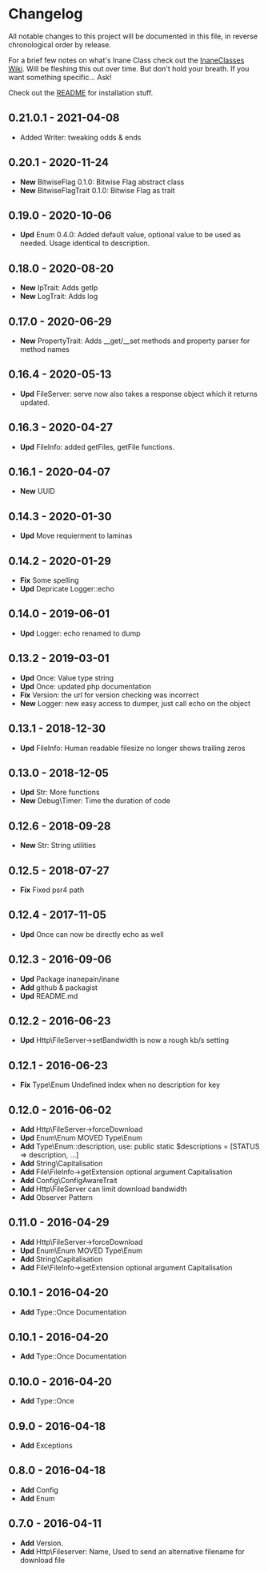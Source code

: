 # Changelog

All notable changes to this project will be documented in this file, in reverse chronological order by release.

For a brief few notes on what's Inane Class check out the [InaneClasses Wiki](https://git.inane.co.za:3000/Inane/tools/wiki "InaneClasses Wiki"). Will be fleshing this out over time. But don't hold your breath. If you want something specific... Ask!

Check out the [README](README.md) for installation stuff.

## 0.21.0.1 - 2021-04-08

- Added Writer: tweaking odds & ends

## 0.20.1 - 2020-11-24

 - **New** BitwiseFlag 0.1.0: Bitwise Flag abstract class
 - **New** BitwiseFlagTrait 0.1.0: Bitwise Flag as trait

## 0.19.0 - 2020-10-06

 - **Upd** Enum 0.4.0: Added default value, optional value to be used as needed. Usage identical to description.

## 0.18.0 - 2020-08-20

 - **New** IpTrait: Adds getIp
 - **New** LogTrait: Adds log

## 0.17.0 - 2020-06-29

 - **New** PropertyTrait: Adds __get/__set methods and property parser for method names

## 0.16.4 - 2020-05-13

 - **Upd** FileServer: serve now also takes a response object which it returns updated.

## 0.16.3 - 2020-04-27

 - **Upd** FileInfo: added getFiles, getFile functions.

## 0.16.1 - 2020-04-07

 - **New** UUID

## 0.14.3 - 2020-01-30

 - **Upd** Move requierment to laminas

## 0.14.2 - 2020-01-29

 - **Fix** Some spelling
 - **Upd** Depricate Logger::echo

## 0.14.0 - 2019-06-01

- **Upd** Logger: echo renamed to dump

## 0.13.2 - 2019-03-01

- **Upd** Once: Value type string
- **Upd** Once: updated php documentation
- **Fix** Version: the url for version checking was incorrect
- **New** Logger: new easy access to dumper, just call echo on the object

## 0.13.1 - 2018-12-30

- **Upd** FileInfo: Human readable filesize no longer shows trailing zeros

## 0.13.0 - 2018-12-05

- **Upd** Str: More functions
- **New** Debug\Timer: Time the duration of code

## 0.12.6 - 2018-09-28

- **New** Str: String utilities

## 0.12.5 - 2018-07-27

- **Fix** Fixed psr4 path

## 0.12.4 - 2017-11-05

- **Upd** Once can now be directly echo as well

## 0.12.3 - 2016-09-06

- **Upd** Package inanepain/inane
- **Add** github & packagist
- **Upd** README.md

## 0.12.2 - 2016-06-23

- **Upd** Http\FileServer->setBandwidth is now a rough kb/s setting

## 0.12.1 - 2016-06-23

- **Fix** Type\Enum Undefined index when no description for key

## 0.12.0 - 2016-06-02

- **Add** Http\FileServer->forceDownload
- **Upd** Enum\Enum MOVED Type\Enum
- **Add** Type\Enum::description, use: public static $descriptions = [STATUS => description, ...]
- **Add** String\Capitalisation
- **Add** File\FileInfo->getExtension optional argument Capitalisation
- **Add** Config\ConfigAwareTrait
- **Add** Http\FileServer can limit download bandwidth
- **Add** Observer Pattern

## 0.11.0 - 2016-04-29

- **Add** Http\FileServer->forceDownload
- **Upd** Enum\Enum MOVED Type\Enum
- **Add** String\Capitalisation
- **Add** File\FileInfo->getExtension optional argument Capitalisation

## 0.10.1 - 2016-04-20

- **Add** Type::Once Documentation

## 0.10.1 - 2016-04-20

- **Add** Type::Once Documentation

## 0.10.0 - 2016-04-20

- **Add** Type::Once

## 0.9.0 - 2016-04-18

- **Add** Exceptions

## 0.8.0 - 2016-04-18

- **Add** Config
- **Add** Enum

## 0.7.0 - 2016-04-11

- **Add** Version.
- **Add** Http\Fileserver: Name, Used to send an alternative filename for download file
